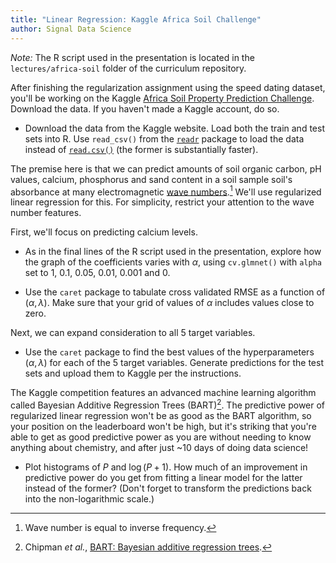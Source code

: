 ```yaml
---
title: "Linear Regression: Kaggle Africa Soil Challenge"
author: Signal Data Science
---
```


*Note:* The R script used in the presentation is located in the `lectures/africa-soil` folder of the curriculum repository.

After finishing the regularization assignment using the speed dating dataset, you'll be working on the Kaggle [Africa Soil Property Prediction Challenge](https://www.kaggle.com/c/afsis-soil-properties). Download the data. If you haven't made a Kaggle account, do so.

* Download the data from the Kaggle website. Load both the train and test sets into R. Use `read_csv()` from the [`readr`](https://cran.r-project.org/web/packages/readr/) package to load the data instead of [`read.csv()`](https://stat.ethz.ch/R-manual/R-devel/library/utils/html/read.table.html) (the former is substantially faster).

The premise here is that we can predict amounts of soil organic carbon, pH values, calcium, phosphorus and sand content in a soil sample soil's absorbance at many electromagnetic [wave numbers](https://en.wikipedia.org/wiki/Wavenumber).[^inv] We'll use regularized linear regression for this. For simplicity, restrict your attention to the wave number features.

[^inv]: Wave number is equal to inverse frequency.

First, we'll focus on predicting calcium levels.

* As in the final lines of the R script used in the presentation, explore how the graph of the coefficients varies with $\alpha$, using `cv.glmnet()` with `alpha` set to 1, 0.1, 0.05, 0.01, 0.001 and 0.

* Use the `caret` package to tabulate cross validated RMSE as a function of $(\alpha, \lambda)$. Make sure that your grid of values of $\alpha$ includes values close to zero.

Next, we can expand consideration to all 5 target variables.

* Use the `caret` package to find the best values of the hyperparameters $(\alpha, \lambda)$ for each of the 5 target variables. Generate predictions for the test sets and upload them to Kaggle per the instructions. 

The Kaggle competition features an advanced machine learning algorithm called Bayesian Additive Regression Trees (BART)[^bart]. The predictive power of regularized linear regression won't be as good as the BART algorithm, so your position on the leaderboard won't be high, but it's striking that you're able to get as good predictive power as you are without needing to know anything about chemistry, and after just ~10 days of doing data science!

* Plot histograms of $P$ and $\log(P + 1)$. How much of an improvement in predictive power do you get from fitting a linear model for the latter instead of the former? (Don't forget to transform the predictions back into the non-logarithmic scale.)

[^bart]: Chipman *et al.*, [BART: Bayesian additive regression trees](https://arxiv.org/abs/0806.3286).